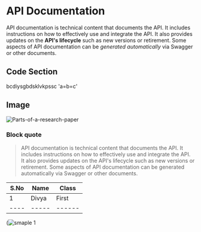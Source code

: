 # API Documentation
API documentation is technical content that documents the API. It includes instructions on how to effectively use and integrate the API. 
It also provides updates on the **API's lifecycle** such as new versions or retirement. 
Some aspects of API documentation can be *generated automatically* via Swagger or other documents.
## Code Section
bcdiysgbdsklvkpssc
'a=b=c'
## Image
![Parts-of-a-research-paper](https://user-images.githubusercontent.com/99109255/173221473-00cc5afe-32e1-4c2b-8955-1d7f38d3d9f8.png)
### Block quote
> API documentation is technical content that documents the API. It includes instructions on how to effectively use and integrate the API. It also provides updates on the API's lifecycle such as new versions or retirement. Some aspects of API documentation can be generated automatically via Swagger or other documents.
>
|S.No| Name| Class|
|----|-----|------|
|1   |Divya| First|
|----|-----|------|

(![smaple 1](https://user-images.githubusercontent.com/99109255/173222854-212d86af-d147-4d36-a061-7fbe944af815.png)
